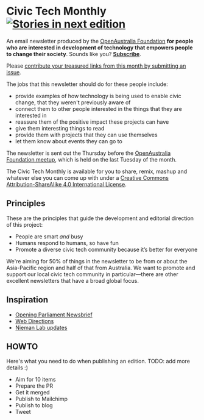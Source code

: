# Civic Tech Monthly [![Stories in next edition](https://badge.waffle.io/openaustralia/newsletter.svg?label=next%20edition&title=Next%20edition)](http://waffle.io/openaustralia/newsletter)

An email newsletter produced by the [OpenAustralia Foundation](http://oaf.org.au) **for people who are interested in development of technology that empowers people to change their society**. Sounds like you? [**Subscribe**](http://eepurl.com/bcE0DX).

Please [contribute your treasured links from this month by submitting an issue](https://github.com/openaustralia/newsletter/issues/new?title=[ITEM]).

The jobs that this newsletter should do for these people include:

* provide examples of how technology is being used to enable civic change, that they weren't previously aware of
* connect them to other people interested in the things that they are interested in
* reassure them of the positive impact these projects can have
* give them interesting things to read
* provide them with projects that they can use themselves
* let them know about events they can go to

The newsletter is sent out the Thursday before the [OpenAustralia Foundation meetup](http://www.meetup.com/OpenAustralia-Foundation/), which is held on the last Tuesday of the month.

The Civic Tech Monthly is available for you to share, remix, mashup and whatever else you can come up with under a [Creative Commons Attribution-ShareAlike 4.0 International License](http://creativecommons.org/licenses/by-sa/4.0/).

## Principles

These are the principles that guide the development and editorial direction of this project:

* People are smart *and* busy
* Humans respond to humans, so have fun
* Promote a diverse civic tech community because it’s better for everyone

We're aiming for 50% of things in the newsletter to be from or about the Asia-Pacific region and half of that from Australia. We want to promote and support our local civic tech community in particular—there are other excellent newsletters that have a broad global focus.

## Inspiration

* [Opening Parliament Newsbrief](http://blog.openingparliament.org/)
* [Web Directions](http://www.webdirections.org/newsletter/)
* [Nieman Lab updates](http://www.niemanlab.org/subscribe/)

## HOWTO

Here's what you need to do when publishing an edition. TODO: add more details :)

* Aim for 10 items
* Prepare the PR
* Get it merged
* Publish to Mailchimp
* Publish to blog
* Tweet
